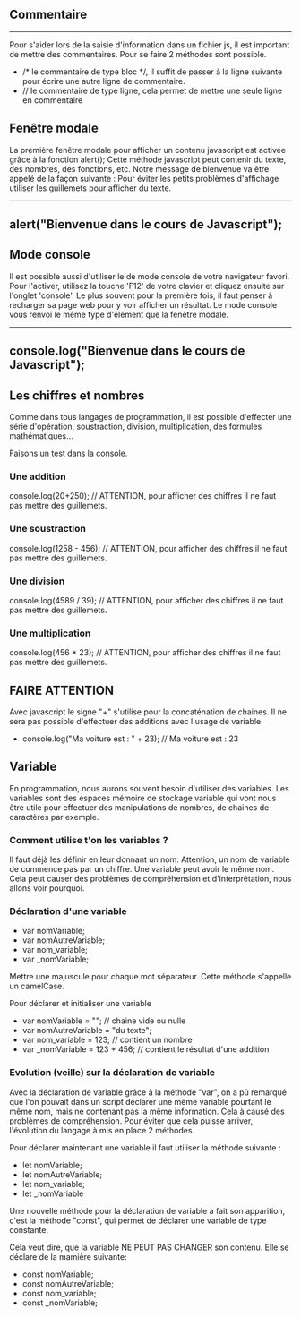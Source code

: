 ## Commentaire
-------------

Pour s'aider lors de la saisie d'information dans un fichier js, il est important de mettre des commentaires. Pour se faire 2 méthodes sont possible.

- /* le commentaire de type bloc */, il suffit de passer à la ligne suivante pour écrire une autre ligne de commentaire.
- // le commentaire de type ligne, cela permet de mettre une seule ligne en commentaire


## Fenêtre modale

La première fenêtre modale pour afficher un contenu javascript est activée grâce à la fonction alert(); Cette méthode javascript peut contenir du texte, des nombres, des fonctions, etc.
Notre message de bienvenue va être appelé de la façon suivante : Pour éviter les petits problèmes d'affichage utiliser les guillemets pour afficher du texte.

--------------------------
alert("Bienvenue dans le cours de Javascript");
--------------------------

## Mode console

Il est possible aussi d'utiliser le de mode console de votre navigateur favori. Pour l'activer, utilisez la touche 'F12' de votre clavier et cliquez ensuite sur l'onglet 'console'.
Le plus souvent pour la première fois, il faut penser à recharger sa page web pour y voir afficher un résultat. Le mode console vous renvoi le même type d'élément que la fenêtre modale.

---------------------------
console.log("Bienvenue dans le cours de Javascript");
---------------------------


## Les chiffres et nombres
Comme dans tous langages de programmation, il est possible d'effecter une série d'opération, soustraction, division, multiplication, des formules mathématiques...

Faisons un test dans la console.

### Une addition
console.log(20+250);   // ATTENTION, pour afficher des chiffres il ne faut pas mettre des guillemets.

### Une soustraction
console.log(1258 - 456);   // ATTENTION, pour afficher des chiffres il ne faut pas mettre des guillemets.

### Une division
console.log(4589 / 39);    // ATTENTION, pour afficher des chiffres il ne faut pas mettre des guillemets.

### Une multiplication
console.log(456 * 23);     // ATTENTION, pour afficher des chiffres il ne faut pas mettre des guillemets.


## FAIRE ATTENTION
Avec javascript le signe "+" s'utilise pour la concaténation de chaines. Il ne sera pas possible d'effectuer des additions avec l'usage de variable.

- console.log("Ma voiture est : " + 23);  // Ma voiture est : 23


## Variable
En programmation, nous aurons souvent besoin d'utiliser des variables. Les variables sont des espaces mémoire de stockage variable qui vont nous être utile pour effectuer des manipulations de nombres, de chaines de caractères par exemple.

### Comment utilise t'on les variables ?

Il faut déjà les définir en leur donnant un nom. Attention, un nom de variable de commence pas par un chiffre. Une variable peut avoir le même nom. Cela peut causer des problèmes de compréhension et d'interprétation, nous allons voir pourquoi.

### Déclaration d'une variable

- var nomVariable;
- var nomAutreVariable;
- var nom_variable;
- var _nomVariable;

Mettre une majuscule pour chaque mot séparateur. Cette méthode s'appelle un camelCase.

Pour déclarer et initialiser une variable

- var nomVariable = "";   // chaine vide ou nulle
- var nomAutreVariable = "du texte";
- var nom_variable = 123;    // contient un nombre
- var _nomVariable = 123 + 456;  // contient le résultat d'une addition

### Evolution (veille) sur la déclaration de variable

Avec la déclaration de variable grâce à la méthode "var", on a pû remarqué que l'on pouvait dans un script déclarer une même variable pourtant le même nom, mais ne contenant pas la même information. Cela à causé des problèmes de compréhension. Pour éviter que cela puisse arriver, l'évolution du langage à mis en place 2 méthodes. 

Pour déclarer maintenant une variable il faut utiliser la méthode suivante :
- let nomVariable;
- let nomAutreVariable;
- let nom_variable;
- let _nomVariable

Une nouvelle méthode pour la déclaration de variable à fait son apparition, c'est la méthode "const", qui permet de déclarer une variable de type constante.

Cela veut dire, que la variable NE PEUT PAS CHANGER son contenu. Elle se déclare de la mamière suivante:
- const nomVariable;
- const nomAutreVariable;
- const nom_variable;
- const _nomVariable;




















